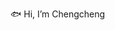 🐟 Hi, I’m Chengcheng

<!---
Chengcheng-fish/Chengcheng-fish is a ✨ special ✨ repository because its `README.md` (this file) appears on your GitHub profile.
You can click the Preview link to take a look at your changes.
--->
